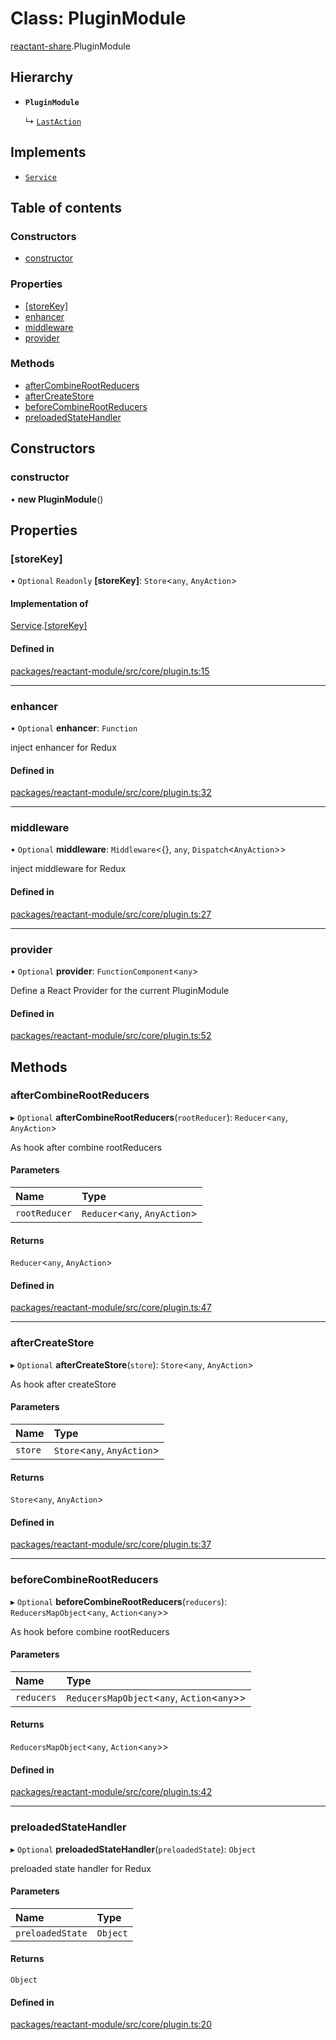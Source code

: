 # Class: PluginModule

[reactant-share](../modules/reactant_share.md).PluginModule

## Hierarchy

- **`PluginModule`**

  ↳ [`LastAction`](reactant_share.LastAction.md)

## Implements

- [`Service`](../interfaces/reactant_share.Service.md)

## Table of contents

### Constructors

- [constructor](reactant_share.PluginModule.md#constructor)

### Properties

- [[storeKey]](reactant_share.PluginModule.md#[storekey])
- [enhancer](reactant_share.PluginModule.md#enhancer)
- [middleware](reactant_share.PluginModule.md#middleware)
- [provider](reactant_share.PluginModule.md#provider)

### Methods

- [afterCombineRootReducers](reactant_share.PluginModule.md#aftercombinerootreducers)
- [afterCreateStore](reactant_share.PluginModule.md#aftercreatestore)
- [beforeCombineRootReducers](reactant_share.PluginModule.md#beforecombinerootreducers)
- [preloadedStateHandler](reactant_share.PluginModule.md#preloadedstatehandler)

## Constructors

### constructor

• **new PluginModule**()

## Properties

### [storeKey]

• `Optional` `Readonly` **[storeKey]**: `Store`<`any`, `AnyAction`\>

#### Implementation of

[Service](../interfaces/reactant_share.Service.md).[[storeKey]](../interfaces/reactant_share.Service.md#[storekey])

#### Defined in

[packages/reactant-module/src/core/plugin.ts:15](https://github.com/unadlib/reactant/blob/46d47605/packages/reactant-module/src/core/plugin.ts#L15)

___

### enhancer

• `Optional` **enhancer**: `Function`

inject enhancer for Redux

#### Defined in

[packages/reactant-module/src/core/plugin.ts:32](https://github.com/unadlib/reactant/blob/46d47605/packages/reactant-module/src/core/plugin.ts#L32)

___

### middleware

• `Optional` **middleware**: `Middleware`<{}, `any`, `Dispatch`<`AnyAction`\>\>

inject middleware for Redux

#### Defined in

[packages/reactant-module/src/core/plugin.ts:27](https://github.com/unadlib/reactant/blob/46d47605/packages/reactant-module/src/core/plugin.ts#L27)

___

### provider

• `Optional` **provider**: `FunctionComponent`<`any`\>

Define a React Provider for the current PluginModule

#### Defined in

[packages/reactant-module/src/core/plugin.ts:52](https://github.com/unadlib/reactant/blob/46d47605/packages/reactant-module/src/core/plugin.ts#L52)

## Methods

### afterCombineRootReducers

▸ `Optional` **afterCombineRootReducers**(`rootReducer`): `Reducer`<`any`, `AnyAction`\>

As hook after combine rootReducers

#### Parameters

| Name | Type |
| :------ | :------ |
| `rootReducer` | `Reducer`<`any`, `AnyAction`\> |

#### Returns

`Reducer`<`any`, `AnyAction`\>

#### Defined in

[packages/reactant-module/src/core/plugin.ts:47](https://github.com/unadlib/reactant/blob/46d47605/packages/reactant-module/src/core/plugin.ts#L47)

___

### afterCreateStore

▸ `Optional` **afterCreateStore**(`store`): `Store`<`any`, `AnyAction`\>

As hook after createStore

#### Parameters

| Name | Type |
| :------ | :------ |
| `store` | `Store`<`any`, `AnyAction`\> |

#### Returns

`Store`<`any`, `AnyAction`\>

#### Defined in

[packages/reactant-module/src/core/plugin.ts:37](https://github.com/unadlib/reactant/blob/46d47605/packages/reactant-module/src/core/plugin.ts#L37)

___

### beforeCombineRootReducers

▸ `Optional` **beforeCombineRootReducers**(`reducers`): `ReducersMapObject`<`any`, `Action`<`any`\>\>

As hook before combine rootReducers

#### Parameters

| Name | Type |
| :------ | :------ |
| `reducers` | `ReducersMapObject`<`any`, `Action`<`any`\>\> |

#### Returns

`ReducersMapObject`<`any`, `Action`<`any`\>\>

#### Defined in

[packages/reactant-module/src/core/plugin.ts:42](https://github.com/unadlib/reactant/blob/46d47605/packages/reactant-module/src/core/plugin.ts#L42)

___

### preloadedStateHandler

▸ `Optional` **preloadedStateHandler**(`preloadedState`): `Object`

preloaded state handler for Redux

#### Parameters

| Name | Type |
| :------ | :------ |
| `preloadedState` | `Object` |

#### Returns

`Object`

#### Defined in

[packages/reactant-module/src/core/plugin.ts:20](https://github.com/unadlib/reactant/blob/46d47605/packages/reactant-module/src/core/plugin.ts#L20)
